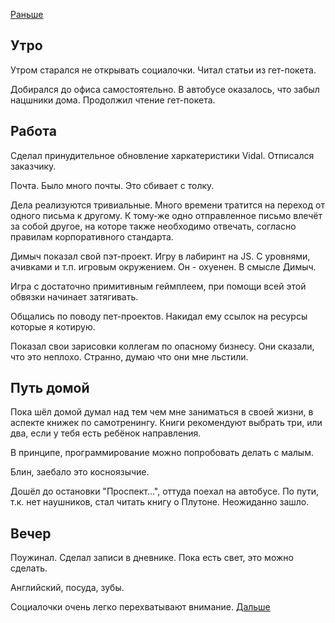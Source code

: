 [Раньше](2021.01.12.md)  
## Утро
Утром старался не открывать социалочки. Читал статьи из гет-покета.

Добирался до офиса самостоятельно. В автобусе оказалось, что забыл нацшники дома. Продолжил чтение гет-покета.
## Работа
Сделал принудительное обновление харкатеристики Vidal. Отписался заказчику.

Почта. Было много почты. Это сбивает с толку.

Дела реализуются тривиальные. Много времени тратится на переход от одного письма к другому. К тому-же одно отправленное письмо влечёт за собой другое, на которе также необходимо отвечать, согласно правилам корпоративного стандарта.

Димыч показал свой пэт-проект. Игру в лабиринт на JS. С уровнями, ачивками и т.п. игровым окружением. Он - охуенен. В смысле Димыч.

Игра с достаточно примитивным геймплеем, при помощи всей этой обвязки начинает затягивать.

Общались по поводу пет-проектов. Накидал ему ссылок на ресурсы которые я котирую. 

Показал свои зарисовки коллегам по опасному бизнесу. Они сказали, что это неплохо. Странно, думаю что они мне льстили.
## Путь домой
Пока шёл домой думал над тем чем мне заниматься в своей жизни, в аспекте книжек по самотренингу. Книги рекомендуют выбрать три, или два, если у тебя есть ребёнок направления.

В принципе, программирование можно попробовать делать с малым.

Блин, заебало это косноязычие.

Дошёл до остановки "Проспект...", оттуда поехал на автобусе. По пути, т.к. нет наушников, стал читать книгу о Плутоне. Неожиданно зашло.
## Вечер
Поужинал. Сделал записи в дневнике. Пока есть свет, это можно сделать.

Английский, посуда, зубы.

Социалочки очень легко перехватывают внимание.
[Дальше](2021.01.14.md)
